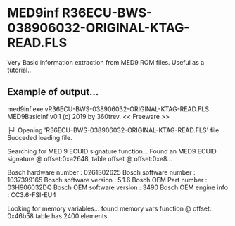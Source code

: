 # MED9inf R36ECU-BWS-038906032-ORIGINAL-KTAG-READ.FLS
Very Basic information extraction from MED9 ROM files. Useful as a tutorial..

Example of output...
-------------------------------------------------------

med9inf.exe vR36ECU-BWS-038906032-ORIGINAL-KTAG-READ.FLS
MED9BasicInf v0.1 (c) 2019 by 360trev. << Freeware >>

├╛ Opening 'R36ECU-BWS-038906032-ORIGINAL-KTAG-READ.FLS' file
Succeded loading file.

Searching for MED 9 ECUID signature function...
Found an MED9 ECUID signature @ offset:0xa2648, table offset @ offset:0xe8...

Bosch hardware number      : 0261S02625
Bosch software number      : 1037399165
Bosch software version     : 5.1.6
Bosch OEM Part number      : 03H906032DQ
Bosch OEM software version : 3490
Bosch OEM engine info      : CC3.6-FSI-EU4

Looking for memory variables...
found memory vars function @ offset: 0x46b58
table has 2400 elements
